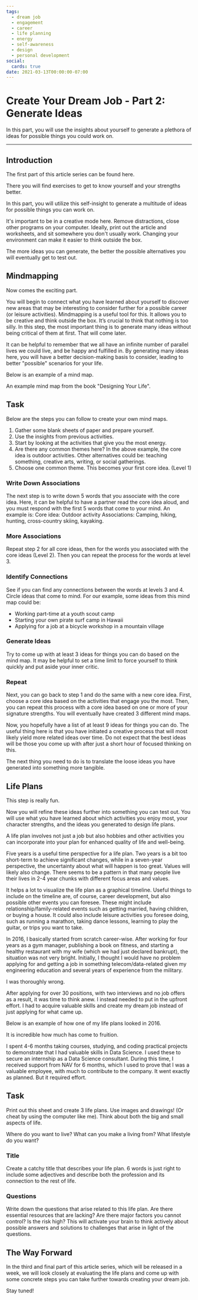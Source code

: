 ```yaml
---
tags:
  - dream job
  - engagement
  - career
  - life planning
  - energy
  - self-awareness
  - design
  - personal development
social:
  cards: true
date: 2021-03-13T00:00:00-07:00
---
```

# Create Your Dream Job - Part 2: Generate Ideas

In this part, you will use the insights about yourself to generate a plethora of ideas for possible things you could work on.

---

## Introduction

The first part of this article series can be found here. 
<!-- more -->

There you will find exercises to get to know yourself and your strengths better.

In this part, you will utilize this self-insight to generate a multitude of ideas for possible things you can work on.

It's important to be in a creative mode here. Remove distractions, close other programs on your computer. Ideally, print out the article and worksheets, and sit somewhere you don't usually work. Changing your environment can make it easier to think outside the box.

The more ideas you can generate, the better the possible alternatives you will eventually get to test out.

## Mindmapping

Now comes the exciting part.

You will begin to connect what you have learned about yourself to discover new areas that may be interesting to consider further for a possible career (or leisure activities). Mindmapping is a useful tool for this. It allows you to be creative and think outside the box. It’s crucial to think that nothing is too silly. In this step, the most important thing is to generate many ideas without being critical of them at first. That will come later.

It can be helpful to remember that we all have an infinite number of parallel lives we could live, and be happy and fulfilled in. By generating many ideas here, you will have a better decision-making basis to consider, leading to better "possible" scenarios for your life.

Below is an example of a mind map.

An example mind map from the book "Designing Your Life".

## Task

Below are the steps you can follow to create your own mind maps.

1. Gather some blank sheets of paper and prepare yourself.
2. Use the insights from previous activities.
3. Start by looking at the activities that give you the most energy.
4. Are there any common themes here? 
   In the above example, the core idea is outdoor activities. Other alternatives could be: teaching something, creative arts, writing, or social gatherings.
5. Choose one common theme. 
   This becomes your first core idea. (Level 1)

### Write Down Associations

The next step is to write down 5 words that you associate with the core idea. 
Here, it can be helpful to have a partner read the core idea aloud, and you must respond with the first 5 words that come to your mind. 
An example is:
Core idea: Outdoor activity 
Associations: Camping, hiking, hunting, cross-country skiing, kayaking.

### More Associations

Repeat step 2 for all core ideas, then for the words you associated with the core ideas (Level 2). Then you can repeat the process for the words at level 3.

### Identify Connections

See if you can find any connections between the words at levels 3 and 4. Circle ideas that come to mind. For our example, some ideas from this mind map could be:

- Working part-time at a youth scout camp
- Starting your own pirate surf camp in Hawaii
- Applying for a job at a bicycle workshop in a mountain village

### Generate Ideas

Try to come up with at least 3 ideas for things you can do based on the mind map. It may be helpful to set a time limit to force yourself to think quickly and put aside your inner critic.

### Repeat

Next, you can go back to step 1 and do the same with a new core idea. First, choose a core idea based on the activities that engage you the most. Then, you can repeat this process with a core idea based on one or more of your signature strengths. 
You will eventually have created 3 different mind maps.

Now, you hopefully have a list of at least 9 ideas for things you can do. The useful thing here is that you have initiated a creative process that will most likely yield more related ideas over time. Do not expect that the best ideas will be those you come up with after just a short hour of focused thinking on this.

The next thing you need to do is to translate the loose ideas you have generated into something more tangible.

## Life Plans

This step is really fun.

Now you will refine these ideas further into something you can test out. 
You will use what you have learned about which activities you enjoy most, your character strengths, and the ideas you generated to design life plans.

A life plan involves not just a job but also hobbies and other activities you can incorporate into your plan for enhanced quality of life and well-being.

Five years is a useful time perspective for a life plan. Two years is a bit too short-term to achieve significant changes, while in a seven-year perspective, the uncertainty about what will happen is too great. Values will likely also change. There seems to be a pattern in that many people live their lives in 2-4 year chunks with different focus areas and values.

It helps a lot to visualize the life plan as a graphical timeline. Useful things to include on the timeline are, of course, career development, but also possible other events you can foresee. These might include relationship/family-related events such as getting married, having children, or buying a house. It could also include leisure activities you foresee doing, such as running a marathon, taking dance lessons, learning to play the guitar, or trips you want to take.

In 2016, I basically started from scratch career-wise. After working for four years as a gym manager, publishing a book on fitness, and starting a healthy restaurant with my wife (which we had just declared bankrupt), the situation was not very bright. Initially, I thought I would have no problem applying for and getting a job in something telecom/data-related given my engineering education and several years of experience from the military.

I was thoroughly wrong. 

After applying for over 30 positions, with two interviews and no job offers as a result, it was time to think anew. I instead needed to put in the upfront effort. I had to acquire valuable skills and create my dream job instead of just applying for what came up.

Below is an example of how one of my life plans looked in 2016.

It is incredible how much has come to fruition.

I spent 4-6 months taking courses, studying, and coding practical projects to demonstrate that I had valuable skills in Data Science. I used these to secure an internship as a Data Science consultant. During this time, I received support from NAV for 6 months, which I used to prove that I was a valuable employee, with much to contribute to the company. It went exactly as planned. But it required effort.

## Task

Print out this sheet and create 3 life plans. Use images and drawings! (Or cheat by using the computer like me). Think about both the big and small aspects of life.

Where do you want to live? 
What can you make a living from?
What lifestyle do you want?

### Title

Create a catchy title that describes your life plan. 6 words is just right to include some adjectives and describe both the profession and its connection to the rest of life.

### Questions

Write down the questions that arise related to this life plan. Are there essential resources that are lacking? Are there major factors you cannot control? Is the risk high? 
This will activate your brain to think actively about possible answers and solutions to challenges that arise in light of the questions.

## The Way Forward

In the third and final part of this article series, which will be released in a week, we will look closely at evaluating the life plans and come up with some concrete steps you can take further towards creating your dream job.

Stay tuned!